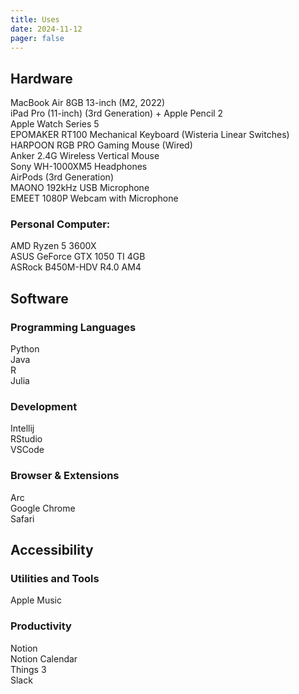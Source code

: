 ```yaml
---
title: Uses
date: 2024-11-12
pager: false
---
```


## Hardware
MacBook Air 8GB 13-inch (M2, 2022) <br>
iPad Pro (11-inch) (3rd Generation) + Apple Pencil 2 <br>
Apple Watch Series 5 <br>
EPOMAKER RT100 Mechanical Keyboard (Wisteria Linear Switches) <br>
HARPOON RGB PRO Gaming Mouse (Wired) <br>
Anker 2.4G Wireless Vertical Mouse <br>
Sony WH-1000XM5 Headphones <br>
AirPods (3rd Generation) <br>
MAONO 192kHz USB Microphone <br>
EMEET 1080P Webcam with Microphone <br>
### Personal Computer: <br>
AMD Ryzen 5 3600X <br>
ASUS GeForce GTX 1050 TI 4GB <br>
ASRock B450M-HDV R4.0 AM4  <br>


## Software
### Programming Languages
Python <br>
Java <br>
R <br>
Julia <br>

### Development
Intellij <br>
RStudio <br>
VSCode <br>

### Browser & Extensions
Arc <br>
Google Chrome <br>
Safari <br>

## Accessibility
### Utilities and Tools
Apple Music <br>

### Productivity
Notion <br>
Notion Calendar <br>
Things 3 <br>
Slack <br>

